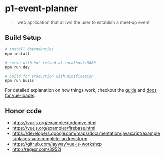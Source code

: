 # p1-event-planner

> web application that allows the user to establish a meet-up event

## Build Setup

``` bash
# install dependencies
npm install

# serve with hot reload at localhost:8080
npm run dev

# build for production with minification
npm run build
```

For detailed explanation on how things work, checkout the [guide](http://vuejs-templates.github.io/webpack/) and [docs for vue-loader](http://vuejs.github.io/vue-loader).

## Honor code
* https://vuejs.org/examples/todomvc.html
* https://vuejs.org/examples/firebase.html
* https://developers.google.com/maps/documentation/javascript/examples/places-autocomplete-addressform
* https://github.com/jayway/vue-js-workshop
* http://regexr.com/3952i
